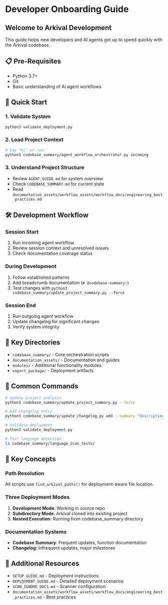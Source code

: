 # Developer Onboarding Guide

## Welcome to Arkival Development

This guide helps new developers and AI agents get up to speed quickly with the Arkival codebase.

## 📋 Pre-Requisites

- Python 3.7+
- Git
- Basic understanding of AI agent workflows

## 🚀 Quick Start

### 1. Validate System
```bash
python3 validate_deployment.py
```

### 2. Load Project Context
```bash
# Say "Hi" or run:
python3 codebase_summary/agent_workflow_orchestrator.py incoming
```

### 3. Understand Project Structure
- Review `AGENT_GUIDE.md` for system overview
- Check `CODEBASE_SUMMARY.md` for current state
- Read `documentation_assets/workflow_assets/workflow_docs/engineering_best_practices.md`

## 🛠 Development Workflow

### Session Start
1. Run incoming agent workflow
2. Review session context and unresolved issues
3. Check documentation coverage status

### During Development
1. Follow established patterns
2. Add breadcrumb documentation (`# @codebase-summary:`)
3. Test changes with `python3 codebase_summary/update_project_summary.py --force`

### Session End
1. Run outgoing agent workflow
2. Update changelog for significant changes
3. Verify system integrity

## 📁 Key Directories

- `codebase_summary/` - Core orchestration scripts
- `documentation_assets/` - Documentation and guides
- `modules/` - Additional functionality modules
- `export_package/` - Deployment artifacts

## 🔧 Common Commands

```bash
# Update project analysis
python3 codebase_summary/update_project_summary.py --force

# Add changelog entry
python3 codebase_summary/update_changelog.py add --summary "Description"

# Validate deployment
python3 validate_deployment.py

# Test language detection
ls codebase_summary/language_scan_tests/
```

## 🎯 Key Concepts

### Path Resolution
All scripts use `find_arkival_paths()` for deployment-aware file location.

### Three Deployment Modes
1. **Development Mode**: Working in source repo
2. **Subdirectory Mode**: Arkival cloned into existing project
3. **Nested Execution**: Running from codebase_summary directory

### Documentation Systems
- **Codebase Summary**: Frequent updates, function documentation
- **Changelog**: Infrequent updates, major milestones

## 📖 Additional Resources

- `SETUP_GUIDE.md` - Deployment instructions
- `DEPLOYMENT_GUIDE.md` - Detailed deployment scenarios
- `SCAN_IGNORE_DOCS.md` - Scanner configuration
- `documentation_assets/workflow_assets/workflow_docs/engineering_best_practices.md` - Best practices